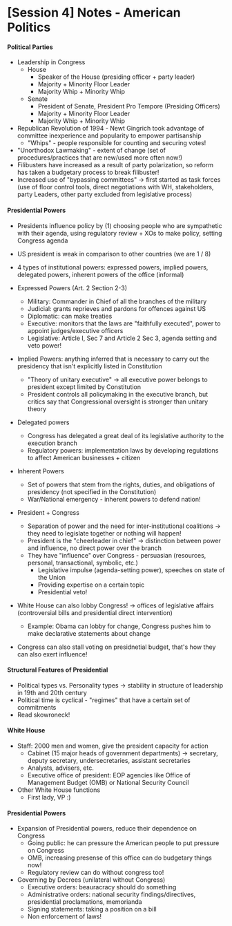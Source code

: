 # [Session 4] Notes - American Politics

#### Political Parties

- Leadership in Congress
  - House
    - Speaker of the House (presiding officer + party leader)
    - Majority + Minority Floor Leader
    - Majority Whip + Minority Whip
  - Senate
    - President of Senate, President Pro Tempore (Presiding Officers)
    - Majority + Minority Floor Leader
    - Majority Whip + Minority Whip
- Republican Revolution of 1994 - Newt Gingrich took advantage of committee inexperience and popularity to empower partisanship
  - "Whips" - people responsible for counting and securing votes!
- "Unorthodox Lawmaking" - extent of change (set of procedures/practices that are new/used more often now!)
- Filibusters have increased as a result of party polarization, so reform has taken a budgetary process to break filibuster!
- Increased use of "bypassing committees" $\rightarrow$ first started as task forces (use of floor control tools, direct negotiations with WH, stakeholders, party Leaders, other party excluded from legislative process)

#### Presidential Powers

- Presidents influence policy by (1) choosing people who are sympathetic with their agenda, using regulatory review + XOs to make policy, setting Congress agenda
- US president is weak in comparison to other countries (we are 1 / 8)
- 4 types of institutional powers: expressed powers, implied powers, delegated powers, inherent powers of the office (informal)

- Expressed Powers (Art. 2 Section 2-3)
  - Military: Commander in Chief of all the branches of the military
  - Judicial: grants reprieves and pardons for offences against US
  - Diplomatic: can make treaties
  - Executive: monitors that the laws are "faithfully executed", power to appoint judges/executive officers
  - Legislative: Article I, Sec 7 and Article 2 Sec 3, agenda setting and veto power!
- Implied Powers: anything inferred that is necessary to carry out the presidency that isn't explicitly listed in Constitution
  - "Theory of unitary executive" $\rightarrow$ all executive power belongs to president except limited by Constitution
  - President controls all policymaking in the executive branch, but critics say that Congressional oversight is stronger than unitary theory
- Delegated powers
  - Congress has delegated a great deal of its legislative authority to the execution branch
  - Regulatory powers: implementation laws by developing regulations to affect American businesses + citizen
- Inherent Powers
  - Set of powers that stem from the rights, duties, and obligations of presidency (not specified in the Constitution)
  - War/National emergency - inherent powers to defend nation!
- President + Congress
  - Separation of power and the need for inter-institutional coalitions $\rightarrow$ they need to legislate together or nothing will happen!
  - President is the "cheerleader in chief" $\rightarrow$ distinction between power and influence, no direct power over the branch
  - They have "influence" over Congress - persuasian (resources, personal,  transactional, symbolic, etc.)
    - Legislative impulse (agenda-setting power), speeches on state of the Union
    - Providing expertise on a certain topic
    - Presidential veto!
- White House can also lobby Congress! $\rightarrow$ offices of legislative affairs (controversial bills and presidential direct intervention)
  - Example: Obama can lobby for change, Congress pushes him to make declarative statements about change
- Congress can also stall voting on presidnetial budget, that's how they can also exert influence!

#### Structural Features of Presidential

- Political types vs. Personality types $\rightarrow$ stability in structure of leadership in 19th and 20th century
- Political time is cyclical - "regimes" that have a certain set of commitments
- Read skowroneck!

#### White House

- Staff: 2000 men and women, give the president capacity for action
  - Cabinet (15 major heads of government departments) $\rightarrow$ secretary, deputy secretary, undersecretaries, assistant secretaries
  - Analysts, advisers, etc.
  - Executive office of president: EOP agencies like Office of Management Budget (OMB) or National Security Council
- Other White House functions
  - First lady, VP :) 

#### Presidential Powers

- Expansion of Presidential powers, reduce their dependence on Congress 
  - Going public: he can pressure the American people to put pressure on Congress
  - OMB, increasing presense of this office can do budgetary things now!
  - Regulatory review can do without congress too!
- Governing by Decrees (unilateral without Congress)
  - Executive orders: beauracracy should do something
  - Administrative orders: national security findings/directives, presidential proclamations, memorianda
  - Signing statements: taking a position on a bill
  - Non enforcement of laws!